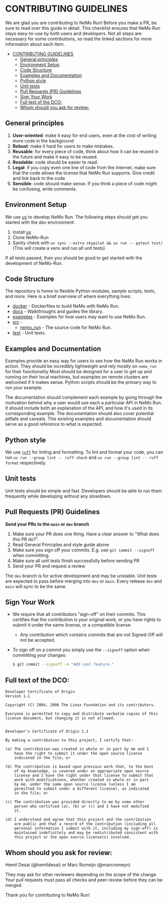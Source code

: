 # CONTRIBUTING GUIDELINES

We are glad you are contributing to NeMo Run! Before you make a PR, be sure to read over this guide in detail.
This checklist ensures that NeMo Run stays easy-to-use by both users and developers.
Not all steps are necessary for some contributions, so read the linked sections for more information about each item.

- [CONTRIBUTING GUIDELINES](#contributing-guidelines)
  - [General principles](#general-principles)
  - [Environment Setup](#environment-setup)
  - [Code Structure](#code-structure)
  - [Examples and Documentation](#examples-and-documentation)
  - [Python style](#python-style)
  - [Unit tests](#unit-tests)
  - [Pull Requests (PR) Guidelines](#pull-requests-pr-guidelines)
  - [Sign Your Work](#sign-your-work)
  - [Full text of the DCO:](#full-text-of-the-dco)
  - [Whom should you ask for review:](#whom-should-you-ask-for-review)

## General principles
1. **User-oriented**: make it easy for end users, even at the cost of writing more code in the background
1. **Robust**: make it hard for users to make mistakes.
1. **Reusable**: for every piece of code, think about how it can be reused in the future and make it easy to be reused.
1. **Readable**: code should be easier to read.
1. **Legal**: if you copy even one line of code from the Internet, make sure that the code allows the license that NeMo Run supports. Give credit and link back to the code.
1. **Sensible**: code should make sense. If you think a piece of code might be confusing, write comments.

## Environment Setup
We use [uv](https://docs.astral.sh/uv/) to develop NeMo Run. The following steps should get you started with the dev environment:

1. Install [uv](https://docs.astral.sh/uv/getting-started/installation/)
2. Clone NeMo-Run
3. Sanity check with `uv sync --extra skypilot && uv run -- pytest test/` (This will create a venv and run all unit tests)

If all tests passed, then you should be good to get started with the development of NeMo-Run.

## Code Structure
The repository is home to flexible Python modules, sample scripts, tests, and more.
Here is a brief overview of where everything lives:
- [docker](docker/) - Dockerfiles to build NeMo with NeMo Run.
- [docs](docs/) - Walkthroughs and guides the library.
- [examples](examples/) - Examples for how users may want to use NeMo Run.
- [src](src/) -
    - [nemo_run](src/nemo_run/) - The source code for NeMo Run.
- [test](test/) - Unit tests.

## Examples and Documentation
Examples provide an easy way for users to see how the NeMo Run works in action.
They should be incredibly lightweight and rely mostly on `nemo_run` for their functionality
Most should be designed for a user to get up and running on their local machines, but examples on remote clusters are welcomed if it makes sense.
Python scripts should be the primary way to run your example.

The documentation should complement each example by going through the motivation behind why a user would use each a particular API in NeMo Run.
It should include both an explanation of the API, and how it's used in its corresponding example.
The documentation should also cover potential pitfalls and caveats.
This existing examples and documentation should serve as a good reference to what is expected.

## Python style
We use [``ruff``](https://docs.astral.sh/ruff/) for linting and formatting. To lint and format your code, you can run `uv run --group lint -- ruff check` and `uv run --group lint -- ruff format` respectively.

## Unit tests
Unit tests should be simple and fast.
Developers should be able to run them frequently while developing without any slowdown.

## Pull Requests (PR) Guidelines

**Send your PRs to the `main` or `dev` branch**

1) Make sure your PR does one thing. Have a clear answer to "What does this PR do?".
2) Read General Principles and style guide above
3) Make sure you sign off your commits. E.g. use ``git commit --signoff`` when committing.
4) Make sure all unit tests finish successfully before sending PR
5) Send your PR and request a review

The `dev` branch is for active development and may be unstable. Unit tests are expected to pass before merging into `dev` or `main`.
Every release `dev` and `main` will sync to be the same.

## Sign Your Work

* We require that all contributors "sign-off" on their commits. This certifies that the contribution is your original work, or you have rights to submit it under the same license, or a compatible license.

  * Any contribution which contains commits that are not Signed-Off will not be accepted.

* To sign off on a commit you simply use the `--signoff` option when committing your changes:
  ```bash
  $ git commit --signoff -m "Add cool feature."
  ```

## Full text of the DCO:

```
Developer Certificate of Origin
Version 1.1

Copyright (C) 2004, 2006 The Linux Foundation and its contributors.

Everyone is permitted to copy and distribute verbatim copies of this
license document, but changing it is not allowed.


Developer's Certificate of Origin 1.1

By making a contribution to this project, I certify that:

(a) The contribution was created in whole or in part by me and I
    have the right to submit it under the open source license
    indicated in the file; or

(b) The contribution is based upon previous work that, to the best
    of my knowledge, is covered under an appropriate open source
    license and I have the right under that license to submit that
    work with modifications, whether created in whole or in part
    by me, under the same open source license (unless I am
    permitted to submit under a different license), as indicated
    in the file; or

(c) The contribution was provided directly to me by some other
    person who certified (a), (b) or (c) and I have not modified
    it.

(d) I understand and agree that this project and the contribution
    are public and that a record of the contribution (including all
    personal information I submit with it, including my sign-off) is
    maintained indefinitely and may be redistributed consistent with
    this project or the open source license(s) involved.
```

## Whom should you ask for review:

Hemil Desai (@hemildesai) or Marc Romeijn (@marcromeyn)

They may ask for other reviewers depending on the scope of the change. Your pull requests must pass all checks and peer-review before they can be merged.

Thank you for contributing to NeMo Run!
